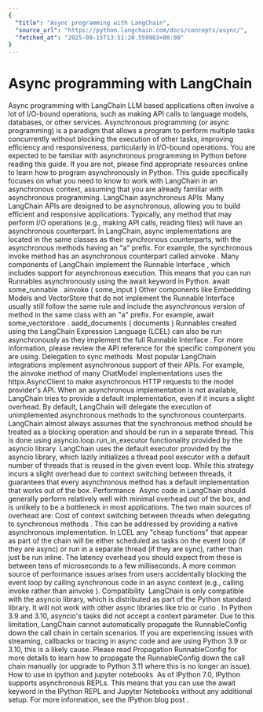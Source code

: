 ```yaml
---
{
  "title": "Async programming with LangChain",
  "source_url": "https://python.langchain.com/docs/concepts/async/",
  "fetched_at": "2025-08-15T13:51:20.559983+00:00"
}
---
```


# Async programming with LangChain

Async programming with LangChain
LLM based applications often involve a lot of I/O-bound operations, such as making API calls to language models, databases, or other services. Asynchronous programming (or async programming) is a paradigm that allows a program to perform multiple tasks concurrently without blocking the execution of other tasks, improving efficiency and responsiveness, particularly in I/O-bound operations.
You are expected to be familiar with asynchronous programming in Python before reading this guide. If you are not, please find appropriate resources online to learn how to program asynchronously in Python.
This guide specifically focuses on what you need to know to work with LangChain in an asynchronous context, assuming that you are already familiar with asynchronous programming.
LangChain asynchronous APIs
​
Many LangChain APIs are designed to be asynchronous, allowing you to build efficient and responsive applications.
Typically, any method that may perform I/O operations (e.g., making API calls, reading files) will have an asynchronous counterpart.
In LangChain, async implementations are located in the same classes as their synchronous counterparts, with the asynchronous methods having an "a" prefix. For example, the synchronous
invoke
method has an asynchronous counterpart called
ainvoke
.
Many components of LangChain implement the
Runnable Interface
, which includes support for asynchronous execution. This means that you can run Runnables asynchronously using the
await
keyword in Python.
await
some_runnable
.
ainvoke
(
some_input
)
Other components like
Embedding Models
and
VectorStore
that do not implement the
Runnable Interface
usually still follow the same rule and include the asynchronous version of method in the same class with an "a" prefix.
For example,
await
some_vectorstore
.
aadd_documents
(
documents
)
Runnables created using the
LangChain Expression Language (LCEL)
can also be run asynchronously as they implement
the full
Runnable Interface
.
For more information, please review the
API reference
for the specific component you are using.
Delegation to sync methods
​
Most popular LangChain integrations implement asynchronous support of their APIs. For example, the
ainvoke
method of many ChatModel implementations uses the
httpx.AsyncClient
to make asynchronous HTTP requests to the model provider's API.
When an asynchronous implementation is not available, LangChain tries to provide a default implementation, even if it incurs
a
slight
overhead.
By default, LangChain will delegate the execution of unimplemented asynchronous methods to the synchronous counterparts. LangChain almost always assumes that the synchronous method should be treated as a blocking operation and should be run in a separate thread.
This is done using
asyncio.loop.run_in_executor
functionality provided by the
asyncio
library. LangChain uses the default executor provided by the
asyncio
library, which lazily initializes a thread pool executor with a default number of threads that is reused in the given event loop. While this strategy incurs a slight overhead due to context switching between threads, it guarantees that every asynchronous method has a default implementation that works out of the box.
Performance
​
Async code in LangChain should generally perform relatively well with minimal overhead out of the box, and is unlikely
to be a bottleneck in most applications.
The two main sources of overhead are:
Cost of context switching between threads when
delegating to synchronous methods
. This can be addressed by providing a native asynchronous implementation.
In
LCEL
any "cheap functions" that appear as part of the chain will be either scheduled as tasks on the event loop (if they are async) or run in a separate thread (if they are sync), rather than just be run inline.
The latency overhead you should expect from these is between tens of microseconds to a few milliseconds.
A more common source of performance issues arises from users accidentally blocking the event loop by calling synchronous code in an async context (e.g., calling
invoke
rather than
ainvoke
).
Compatibility
​
LangChain is only compatible with the
asyncio
library, which is distributed as part of the Python standard library. It will not work with other async libraries like
trio
or
curio
.
In Python 3.9 and 3.10,
asyncio's tasks
did not
accept a
context
parameter. Due to this limitation, LangChain cannot automatically propagate the
RunnableConfig
down the call chain
in certain scenarios.
If you are experiencing issues with streaming, callbacks or tracing in async code and are using Python 3.9 or 3.10, this is a likely cause.
Please read
Propagation RunnableConfig
for more details to learn how to propagate the
RunnableConfig
down the call chain manually (or upgrade to Python 3.11 where this is no longer an issue).
How to use in ipython and jupyter notebooks
​
As of IPython 7.0, IPython supports asynchronous REPLs. This means that you can use the
await
keyword in the IPython REPL and Jupyter Notebooks without any additional setup. For more information, see the
IPython blog post
.
